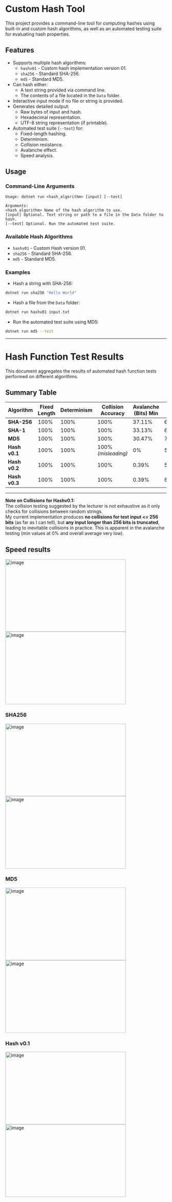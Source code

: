 # Custom Hash Tool

This project provides a command-line tool for computing hashes using built-in and custom hash algorithms, as well as an automated testing suite for evaluating hash properties.

## Features

- Supports multiple hash algorithms:
  - `hashv01` - Custom hash implementation version 01.
  - `sha256` - Standard SHA-256.
  - `md5` - Standard MD5.
- Can hash either:
  - A text string provided via command line.
  - The contents of a file located in the `Data` folder.
- Interactive input mode if no file or string is provided.
- Generates detailed output:
  - Raw bytes of input and hash.
  - Hexadecimal representation.
  - UTF-8 string representation (if printable).
- Automated test suite (`--test`) for:
  - Fixed-length hashing.
  - Determinism.
  - Collision resistance.
  - Avalanche effect.
  - Speed analysis.


## Usage

### Command-Line Arguments
```
Usage: dotnet run <hash_algorithm> [input] [--test]

Arguments:
<hash_algorithm> Name of the hash algorithm to use.
[input] Optional. Text string or path to a file in the Data folder to hash.
[--test] Optional. Run the automated test suite.
```

### Available Hash Algorithms

- `hashv01` - Custom Hash version 01.
- `sha256` - Standard SHA-256.
- `md5` - Standard MD5.

### Examples

- Hash a string with SHA-256:

```bash
dotnet run sha256 "Hello World"
```

- Hash a file from the `Data` folder:

```bash
dotnet run hashv01 input.txt
```

- Run the automated test suite using MD5:

```bash
dotnet run md5 --test
```

---
# Hash Function Test Results

This document aggregates the results of automated hash function tests performed on different algorithms.

## Summary Table

| Algorithm     | Fixed Length | Determinism | Collision Accuracy | Avalanche (Bits) Min | Max   | Avg   | Avalanche (Hex) Min | Max   | Avg   |
|---------------|--------------|-------------|--------------------|----------------------|-------|-------|---------------------|-------|-------|
| **SHA-256**   | 100%         | 100%        | 100%               | 37.11%               | 63.67%| 50.01%| 78.13%              | 100%  | 93.75%|
| **SHA-1**     | 100%         | 100%        | 100%               | 33.13%               | 66.88%| 50.01%| 70.00%              | 100%  | 93.76%|
| **MD5**       | 100%         | 100%        | 100%               | 30.47%               | 74.22%| 50.01%| 71.88%              | 100%  | 93.74%|
| **Hash v0.1** | 100%         | 100%        | 100% *(misleading)*| 0%                   | 54.69%| 1.76% | 0%                  | 98.44%| 3.41% |
| **Hash v0.2** | 100%         | 100%        | 100%               | 0.39%                | 59.38%| 10.50%| 1.56%               | 100%  | 21.49%|
| **Hash v0.3** | 100%         | 100%        | 100%               | 0.39%                | 61.72%| 12.20%| 1.56%               | 100%  | 23.10%|

---

**Note on Collisions for Hashv0.1:**  
The collision testing suggested by the lecturer is not exhaustive as it only checks for collisions between random strings.  
My current implementation produces **no collisions for text input <= 256 bits** (as far as I can tell), but **any input longer than 256 bits is truncated**, leading to inevitable collisions in practice.
This is apparent in the avalanche testing (min values at 0% and overall average very low).

## Speed results

<img width="376" height="226" alt="image" src="https://github.com/user-attachments/assets/c19653cc-cd18-497a-a013-6c096367515d" />
<img width="376" height="226" alt="image" src="https://github.com/user-attachments/assets/7b0ea129-75c8-4335-96ab-ccaa88dfcdaf" />


### SHA256
<img width="376" height="226" alt="image" src="https://github.com/user-attachments/assets/0f60b82d-24a6-43ab-8454-1ea1c0b93703" />
<img width="376" height="226" alt="image" src="https://github.com/user-attachments/assets/8cd2c0bd-00ce-44a9-9252-c9c26e740d34" />

### MD5
<img width="376" height="226" alt="image" src="https://github.com/user-attachments/assets/b420b1d4-69ed-413a-8a66-b0e12cdcdade" />
<img width="376" height="226" alt="image" src="https://github.com/user-attachments/assets/48b26df6-3e78-443a-8a2c-1194dd532e21" />

### Hash v0.1
<img width="376" height="226" alt="image" src="https://github.com/user-attachments/assets/771dad6b-3774-4c73-87aa-837f35ccd137" />
<img width="376" height="226" alt="image" src="https://github.com/user-attachments/assets/e595521e-bae0-407c-847b-8beada463b18" />

